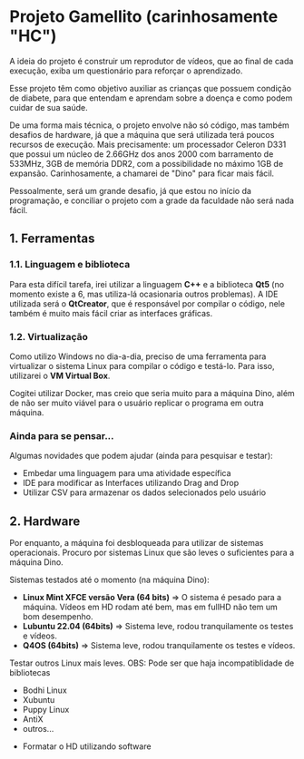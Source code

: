 # Projeto Gamellito (carinhosamente "HC")

A ideia do projeto é construir um reprodutor de vídeos, que ao final de cada execução, exiba um questionário para reforçar o aprendizado. 

Esse projeto têm como objetivo auxiliar as crianças que possuem condição de diabete, para que entendam e aprendam sobre a doença e como podem cuidar de sua saúde. 

De uma forma mais técnica, o projeto envolve não só código, mas também desafios de hardware, já que a máquina que será utilizada terá poucos recursos de execução. Mais precisamente: um processador Celeron D331 que possui um núcleo de 2.66GHz dos anos 2000 com barramento de 533MHz, 3GB de memória DDR2, com a possibilidade no máximo 1GB de expansão. Carinhosamente, a chamarei de "Dino" para ficar mais fácil.

Pessoalmente, será um grande desafio, já que estou no início da programação, e conciliar o projeto com a grade da faculdade não será nada fácil.

## 1. Ferramentas

### 1.1. Linguagem e biblioteca
Para esta difícil tarefa, irei utilizar a linguagem **C++** e a biblioteca **Qt5** (no momento existe a 6, mas utiliza-lá ocasionaria outros problemas). A IDE utilizada será o **QtCreator**, que é responsável por compilar o código, nele também é muito mais fácil criar as interfaces gráficas.

### 1.2. Virtualização

Como utilizo Windows no dia-a-dia, preciso de uma ferramenta para virtualizar o sistema Linux para compilar o código e testá-lo. Para isso, utilizarei o **VM Virtual Box**.

Cogitei utilizar Docker, mas creio que seria muito para a máquina Dino, além de não ser muito viável para o usuário replicar o programa em outra máquina.

### Ainda para se pensar...
Algumas novidades que podem ajudar (ainda para pesquisar e testar):

* Embedar uma linguagem para uma atividade específica
* IDE para modificar as Interfaces utilizando Drag and Drop
* Utilizar CSV para armazenar os dados selecionados pelo usuário

## 2. Hardware

Por enquanto, a máquina foi desbloqueada para utilizar de sistemas operacionais. Procuro por sistemas Linux que são leves o suficientes para a máquina Dino.

Sistemas testados até o momento (na máquina Dino):
- **Linux Mint XFCE versão Vera (64 bits)** => O sistema é pesado para a máquina. Vídeos em HD rodam até bem, mas em fullHD não tem um bom desempenho.
- **Lubuntu 22.04 (64bits)** => Sistema leve, rodou tranquilamente os testes e vídeos.
- **Q4OS (64bits)** => Sistema leve, rodou tranquilamente os testes e vídeos.

Testar outros Linux mais leves. OBS: Pode ser que haja incompatiblidade de bibliotecas 
- Bodhi Linux
- Xubuntu
- Puppy Linux
- AntiX
- outros...

* Formatar o HD utilizando software